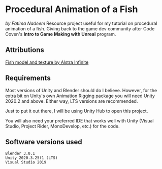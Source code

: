 # Procedural Animation of a Fish
*by Fatima Nadeem*
Resource project useful for my tutorial on procedural animation of a fish. Giving back to the game dev community after Code Coven's **Intro to Game Making with Unreal** program.

## Attributions
[Fish model and texture by Alstra Infinite](https://alstrainfinite.itch.io/fish)

## Requirements
Most versions of Unity and Blender should do I believe. However, for the extra bit on Unity's own Animation Rigging package you will need Unity 2020.2 and above. Either way, LTS versions are recommended.

Just to put it out there, I will be using Unity Hub to open this project.

You will also need your preferred IDE that works well with Unity (Visual Studio, Project Rider, MonoDevelop, etc.) for the code.

## Software versions used

    Blender 3.0.1
    Unity 2020.3.25f1 (LTS)
    Visual Studio 2019
